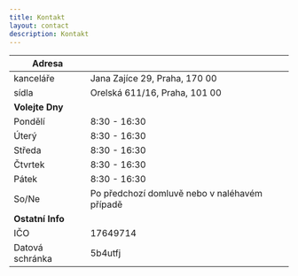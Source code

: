 ```yaml
---
title: Kontakt
layout: contact
description: Kontakt
---
```


| Adresa    |                 |
| --------- | --------------- |
| kanceláře | Jana Zajíce 29, Praha, 170 00 |
| sídla     | Orelská 611/16, Praha, 101 00 |
| **Volejte Dny**   |   |
| Pondělí   | 8:30 - 16:30 |
| Úterý     | 8:30 - 16:30 |
| Středa    | 8:30 - 16:30 |
| Čtvrtek   | 8:30 - 16:30 |
| Pátek     | 8:30 - 16:30 |
| So/Ne     | Po předchozí domluvě nebo v naléhavém případě |
| **Ostatní Info**   |   |
|IČO | 17649714 |
|Datová schránka | 5b4utfj |
